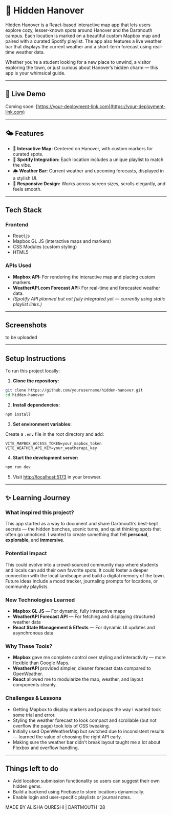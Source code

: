 # 🌿 Hidden Hanover

Hidden Hanover is a React-based interactive map app that lets users explore cozy, lesser-known spots around Hanover and the Dartmouth campus. Each location is marked on a beautiful custom Mapbox map and paired with a curated Spotify playlist. The app also features a live weather bar that displays the current weather and a short-term forecast using real-time weather data.

Whether you're a student looking for a new place to unwind, a visitor exploring the town, or just curious about Hanover’s hidden charm — this app is your whimsical guide.

---

## 🔗 Live Demo

Coming soon: [https://your-deployment-link.com](https://your-deployment-link.com)

---

## 🌤 Features

- 📍 **Interactive Map:** Centered on Hanover, with custom markers for curated spots.
- 🎵 **Spotify Integration:** Each location includes a unique playlist to match the vibe.
- 🌦️ **Weather Bar:** Current weather and upcoming forecasts, displayed in a stylish UI.
- 📱 **Responsive Design:** Works across screen sizes, scrolls elegantly, and feels smooth.

---

## Tech Stack

### Frontend

- React.js
- Mapbox GL JS (interactive maps and markers)
- CSS Modules (custom styling)
- HTML5

### APIs Used

- **Mapbox API:** For rendering the interactive map and placing custom markers.
- **WeatherAPI.com Forecast API:** For real-time and forecasted weather data.
- *(Spotify API planned but not fully integrated yet — currently using static playlist links.)*

---

## Screenshots

to be uploaded

---

## Setup Instructions

To run this project locally:

1. **Clone the repository:**

```bash
git clone https://github.com/yourusername/hidden-hanover.git
cd hidden-hanover
````

2. **Install dependencies:**

```bash
npm install
```

3. **Set environment variables:**

Create a `.env` file in the root directory and add:

```
VITE_MAPBOX_ACCESS_TOKEN=your_mapbox_token
VITE_WEATHER_API_KEY=your_weatherapi_key
```

4. **Start the development server:**

```bash
npm run dev
```

5. Visit [http://localhost:5173](http://localhost:5173) in your browser.

---

## ✨ Learning Journey

### What inspired this project?

This app started as a way to document and share Dartmouth’s best-kept secrets — the hidden benches, scenic turns, and quiet thinking spots that often go unnoticed. I wanted to create something that felt **personal**, **explorable**, and **immersive**.

### Potential Impact

This could evolve into a crowd-sourced community map where students and locals can add their own favorite spots. It could foster a deeper connection with the local landscape and build a digital memory of the town. Future ideas include a mood tracker, journaling prompts for locations, or community playlists.

### New Technologies Learned

* **Mapbox GL JS** — For dynamic, fully interactive maps
* **WeatherAPI Forecast API** — For fetching and displaying structured weather data
* **React State Management & Effects** — For dynamic UI updates and asynchronous data

### Why These Tools?

* **Mapbox** gave me complete control over styling and interactivity — more flexible than Google Maps.
* **WeatherAPI** provided simpler, cleaner forecast data compared to OpenWeather.
* **React** allowed me to modularize the map, weather, and layout components cleanly.

### Challenges & Lessons

* Getting Mapbox to display markers and popups the way I wanted took some trial and error.
* Styling the weather forecast to look compact and scrollable (but not overflow the page) took lots of CSS tweaking.
* Initially used OpenWeatherMap but switched due to inconsistent results — learned the value of choosing the right API early.
* Making sure the weather bar didn't break layout taught me a lot about Flexbox and overflow handling.

---

## Things left to do

* Add location submission functionality so users can suggest their own hidden gems.
* Build a backend using Firebase to store locations dynamically.
* Enable login and user-specific playlists or journal notes.

MADE BY ALISHA QURESHI | DARTMOUTH '28